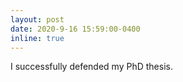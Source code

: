 ```yaml
---
layout: post
date: 2020-9-16 15:59:00-0400
inline: true
---
```


I successfully defended my PhD thesis.


